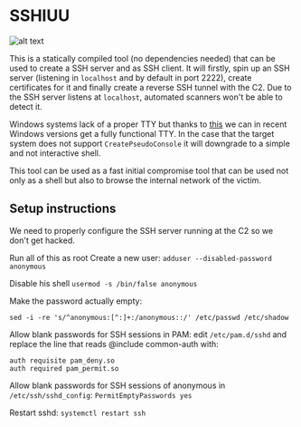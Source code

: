 # SSHIUU
![alt text](https://media1.tenor.com/images/616ff5ed375ce21b68e1809efab574db/tenor.gif?itemid=9888637)

This is a statically compiled tool (no dependencies needed) that can be used to create a SSH server and as SSH client. It will firstly, spin up an SSH server (listening in `localhost` and by default in port 2222), create certificates for it and finally create a reverse SSH tunnel with the C2. Due to the SSH server listens at `localhost`, automated scanners won't be able to detect it. 

Windows systems lack of a proper TTY but thanks to [this](https://blogs.msdn.microsoft.com/commandline/2018/08/02/windows-command-line-introducing-the-windows-pseudo-console-conpty/) we can in recent Windows versions get a fully functional TTY. In the case that the target system does not support `CreatePseudoConsole` it will downgrade to a simple and not interactive shell.

This tool can be used as a fast initial compromise tool that can be used not only as a shell but also to browse the internal network of the victim. 

## Setup instructions
We need to properly configure the SSH server running at the C2 so we don't get hacked.

Run all of this as root
Create a new user:
```adduser --disabled-password anonymous```

Disable his shell
```usermod -s /bin/false anonymous```

Make the password actually empty:

```sed -i -re 's/^anonymous:[^:]+:/anonymous::/' /etc/passwd /etc/shadow```

Allow blank passwords for SSH sessions in PAM: edit `/etc/pam.d/sshd` and replace the line that reads @include common-auth with:
```auth [success=1 default=ignore] pam_unix.so nullok
auth requisite pam_deny.so
auth required pam_permit.so
```

Allow blank passwords for SSH sessions of anonymous in `/etc/ssh/sshd_config`:
```PermitEmptyPasswords yes```

Restart sshd:
```systemctl restart ssh```